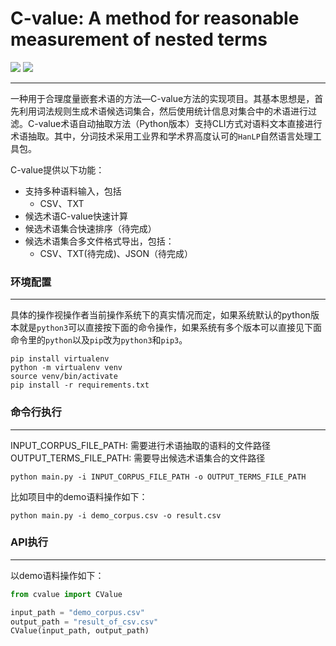 # C-value: A method for reasonable measurement of nested terms

![](https://img.shields.io/badge/language-python-blue.svg)
![](https://img.shields.io/badge/license-Apache_2.0-green.svg)

-----

一种用于合理度量嵌套术语的方法—C-value方法的实现项目。其基本思想是，首先利用词法规则生成术语候选词集合，然后使用统计信息对集合中的术语进行过滤。C-value术语自动抽取方法（Python版本）支持CLI方式对语料文本直接进行术语抽取。其中，分词技术采用工业界和学术界高度认可的`HanLP`自然语言处理工具包。

C-value提供以下功能：

* 支持多种语料输入，包括
    * CSV、TXT
* 候选术语C-value快速计算
* 候选术语集合快速排序（待完成）
* 候选术语集合多文件格式导出，包括：
    * CSV、TXT(待完成)、JSON（待完成）

### 环境配置

-----

具体的操作视操作者当前操作系统下的真实情况而定，如果系统默认的python版本就是`python3`可以直接按下面的命令操作，如果系统有多个版本可以直接见下面命令里的`python`以及`pip`改为`python3`和`pip3`。

```shell
pip install virtualenv
python -m virtualenv venv
source venv/bin/activate
pip install -r requirements.txt
```

### 命令行执行

-----

INPUT_CORPUS_FILE_PATH: 需要进行术语抽取的语料的文件路径 OUTPUT_TERMS_FILE_PATH: 需要导出候选术语集合的文件路径

```shell
python main.py -i INPUT_CORPUS_FILE_PATH -o OUTPUT_TERMS_FILE_PATH
```

比如项目中的demo语料操作如下：
```shell
python main.py -i demo_corpus.csv -o result.csv
```

### API执行

-----

以demo语料操作如下：

```python
from cvalue import CValue

input_path = "demo_corpus.csv"
output_path = "result_of_csv.csv"
CValue(input_path, output_path)
```